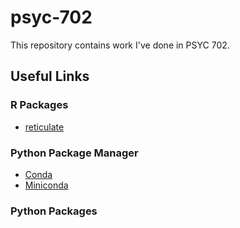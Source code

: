 # psyc-702

This repository contains work I've done in PSYC 702.

## Useful Links

### R Packages

- [reticulate](https://rstudio.github.io/reticulate/index.html)

### Python Package Manager

- [Conda](https://docs.conda.io/en/latest/index.html)
- [Miniconda](https://docs.conda.io/en/latest/miniconda.html)

### Python Packages
